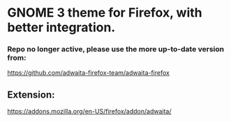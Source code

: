 # GNOME 3 theme for Firefox, with better integration.
### Repo no longer active, please use the more up-to-date version from:

https://github.com/adwaita-firefox-team/adwaita-firefox

## Extension:

https://addons.mozilla.org/en-US/firefox/addon/adwaita/
